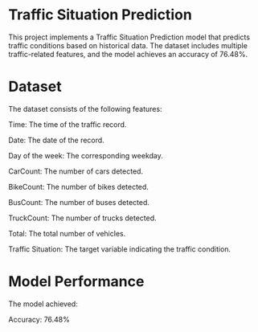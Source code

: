 # Traffic Situation Prediction
This project implements a Traffic Situation Prediction model that predicts traffic conditions based on historical data. The dataset includes multiple traffic-related features, and the model achieves an accuracy of 76.48%.

# Dataset
The dataset consists of the following features:

Time: The time of the traffic record.

Date: The date of the record.

Day of the week: The corresponding weekday.

CarCount: The number of cars detected.

BikeCount: The number of bikes detected.

BusCount: The number of buses detected.

TruckCount: The number of trucks detected.

Total: The total number of vehicles.

Traffic Situation: The target variable indicating the traffic condition.

# Model Performance
The model achieved:

Accuracy: 76.48%
